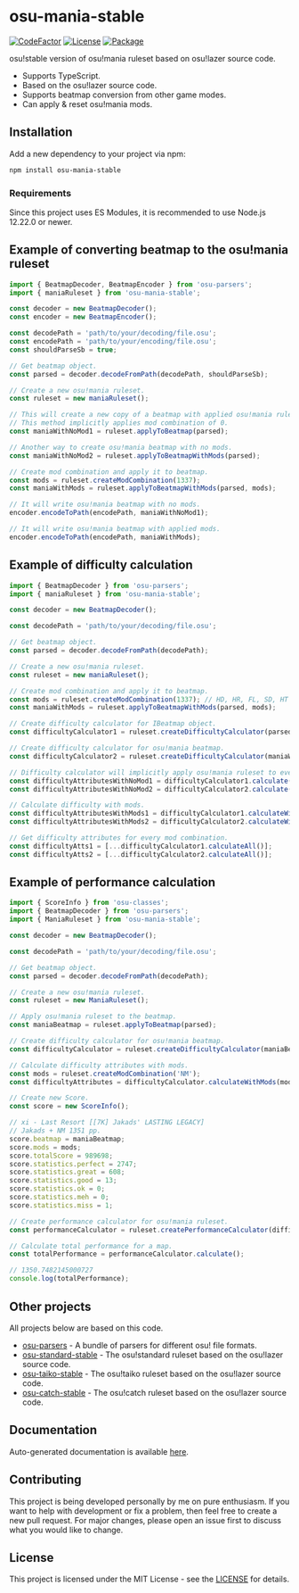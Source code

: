 # osu-mania-stable
[![CodeFactor](https://img.shields.io/codefactor/grade/github/kionell/osu-mania-stable)](https://www.codefactor.io/repository/github/kionell/osu-mania-stable)
[![License](https://img.shields.io/github/license/kionell/osu-mania-stable)](https://github.com/kionell/osu-mania-stable/blob/master/LICENSE)
[![Package](https://img.shields.io/npm/v/osu-mania-stable)](https://www.npmjs.com/package/osu-mania-stable)


osu!stable version of osu!mania ruleset based on osu!lazer source code.

- Supports TypeScript.
- Based on the osu!lazer source code.
- Supports beatmap conversion from other game modes.
- Can apply & reset osu!mania mods.

## Installation

Add a new dependency to your project via npm:

```bash
npm install osu-mania-stable
```

### Requirements

Since this project uses ES Modules, it is recommended to use Node.js 12.22.0 or newer.

## Example of converting beatmap to the osu!mania ruleset

```js
import { BeatmapDecoder, BeatmapEncoder } from 'osu-parsers';
import { maniaRuleset } from 'osu-mania-stable';

const decoder = new BeatmapDecoder();
const encoder = new BeatmapEncoder();

const decodePath = 'path/to/your/decoding/file.osu';
const encodePath = 'path/to/your/encoding/file.osu';
const shouldParseSb = true;

// Get beatmap object.
const parsed = decoder.decodeFromPath(decodePath, shouldParseSb);

// Create a new osu!mania ruleset.
const ruleset = new maniaRuleset();

// This will create a new copy of a beatmap with applied osu!mania ruleset.
// This method implicitly applies mod combination of 0.
const maniaWithNoMod1 = ruleset.applyToBeatmap(parsed);

// Another way to create osu!mania beatmap with no mods. 
const maniaWithNoMod2 = ruleset.applyToBeatmapWithMods(parsed);

// Create mod combination and apply it to beatmap.
const mods = ruleset.createModCombination(1337);
const maniaWithMods = ruleset.applyToBeatmapWithMods(parsed, mods);

// It will write osu!mania beatmap with no mods.
encoder.encodeToPath(encodePath, maniaWithNoMod1);

// It will write osu!mania beatmap with applied mods.
encoder.encodeToPath(encodePath, maniaWithMods);
```

## Example of difficulty calculation

```js
import { BeatmapDecoder } from 'osu-parsers';
import { maniaRuleset } from 'osu-mania-stable';

const decoder = new BeatmapDecoder();

const decodePath = 'path/to/your/decoding/file.osu';

// Get beatmap object.
const parsed = decoder.decodeFromPath(decodePath);

// Create a new osu!mania ruleset.
const ruleset = new maniaRuleset();

// Create mod combination and apply it to beatmap.
const mods = ruleset.createModCombination(1337); // HD, HR, FL, SD, HT
const maniaWithMods = ruleset.applyToBeatmapWithMods(parsed, mods);

// Create difficulty calculator for IBeatmap object.
const difficultyCalculator1 = ruleset.createDifficultyCalculator(parsed);

// Create difficulty calculator for osu!mania beatmap.
const difficultyCalculator2 = ruleset.createDifficultyCalculator(maniaWithMods);

// Difficulty calculator will implicitly apply osu!mania ruleset to every beatmap.
const difficultyAttributesWithNoMod1 = difficultyCalculator1.calculate();
const difficultyAttributesWithNoMod2 = difficultyCalculator2.calculate();

// Calculate difficulty with mods.
const difficultyAttributesWithMods1 = difficultyCalculator1.calculateWithMods(mods);
const difficultyAttributesWithMods2 = difficultyCalculator2.calculateWithMods(mods);

// Get difficulty attributes for every mod combination.
const difficultyAtts1 = [...difficultyCalculator1.calculateAll()];
const difficultyAtts2 = [...difficultyCalculator2.calculateAll()];
```

## Example of performance calculation

```js
import { ScoreInfo } from 'osu-classes';
import { BeatmapDecoder } from 'osu-parsers';
import { ManiaRuleset } from 'osu-mania-stable';

const decoder = new BeatmapDecoder();

const decodePath = 'path/to/your/decoding/file.osu';

// Get beatmap object.
const parsed = decoder.decodeFromPath(decodePath);

// Create a new osu!mania ruleset.
const ruleset = new ManiaRuleset();

// Apply osu!mania ruleset to the beatmap.
const maniaBeatmap = ruleset.applyToBeatmap(parsed);

// Create difficulty calculator for osu!mania beatmap.
const difficultyCalculator = ruleset.createDifficultyCalculator(maniaBeatmap);

// Calculate difficulty attributes with mods.
const mods = ruleset.createModCombination('NM');
const difficultyAttributes = difficultyCalculator.calculateWithMods(mods);

// Create new Score.
const score = new ScoreInfo();

// xi - Last Resort [[7K] Jakads' LASTING LEGACY]
// Jakads + NM 1351 pp.
score.beatmap = maniaBeatmap;
score.mods = mods;
score.totalScore = 989698;
score.statistics.perfect = 2747;
score.statistics.great = 608;
score.statistics.good = 13;
score.statistics.ok = 0;
score.statistics.meh = 0;
score.statistics.miss = 1;

// Create performance calculator for osu!mania ruleset.
const performanceCalculator = ruleset.createPerformanceCalculator(difficultyAttributes, score);

// Calculate total performance for a map.
const totalPerformance = performanceCalculator.calculate();

// 1350.7482145000727
console.log(totalPerformance);
```

## Other projects

All projects below are based on this code.

- [osu-parsers](https://github.com/kionell/osu-parsers.git) - A bundle of parsers for different osu! file formats.
- [osu-standard-stable](https://github.com/kionell/osu-standard-stable.git) - The osu!standard ruleset based on the osu!lazer source code.
- [osu-taiko-stable](https://github.com/kionell/osu-taiko-stable.git) - The osu!taiko ruleset based on the osu!lazer source code.
- [osu-catch-stable](https://github.com/kionell/osu-catch-stable.git) - The osu!catch ruleset based on the osu!lazer source code.

## Documentation

Auto-generated documentation is available [here](https://kionell.github.io/osu-mania-stable/).

## Contributing

This project is being developed personally by me on pure enthusiasm. If you want to help with development or fix a problem, then feel free to create a new pull request. For major changes, please open an issue first to discuss what you would like to change.

## License
This project is licensed under the MIT License - see the [LICENSE](https://choosealicense.com/licenses/mit/) for details.